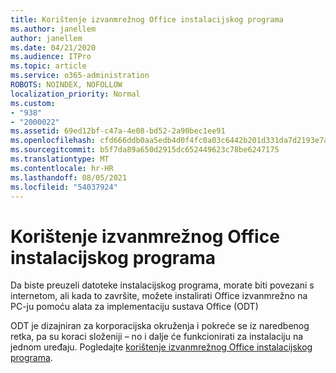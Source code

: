 ```yaml
---
title: Korištenje izvanmrežnog Office instalacijskog programa
ms.author: janellem
author: janellem
ms.date: 04/21/2020
ms.audience: ITPro
ms.topic: article
ms.service: o365-administration
ROBOTS: NOINDEX, NOFOLLOW
localization_priority: Normal
ms.custom:
- "938"
- "2000022"
ms.assetid: 69ed12bf-c47a-4e08-bd52-2a90bec1ee91
ms.openlocfilehash: cfd666ddb0aa5edb4d0f4fc0a03c6442b201d331da7d2193e7ad8615790c36a6
ms.sourcegitcommit: b5f7da89a650d2915dc652449623c78be6247175
ms.translationtype: MT
ms.contentlocale: hr-HR
ms.lasthandoff: 08/05/2021
ms.locfileid: "54037924"
---
```

# <a name="use-the-office-offline-installer"></a>Korištenje izvanmrežnog Office instalacijskog programa

Da biste preuzeli datoteke instalacijskog programa, morate biti povezani s internetom, ali kada to završite, možete instalirati Office izvanmrežno na PC-ju pomoću alata za implementaciju sustava Office (ODT)

ODT je dizajniran za korporacijska okruženja i pokreće se iz naredbenog retka, pa su koraci složeniji – no i dalje će funkcionirati za instalaciju na jednom uređaju. Pogledajte [korištenje izvanmrežnog Office instalacijskog programa](https://support.office.com/article/f0a85fe7-118f-41cb-a791-d59cef96ad1c?wt.mc_id=Alchemy_ClientDIA).
  